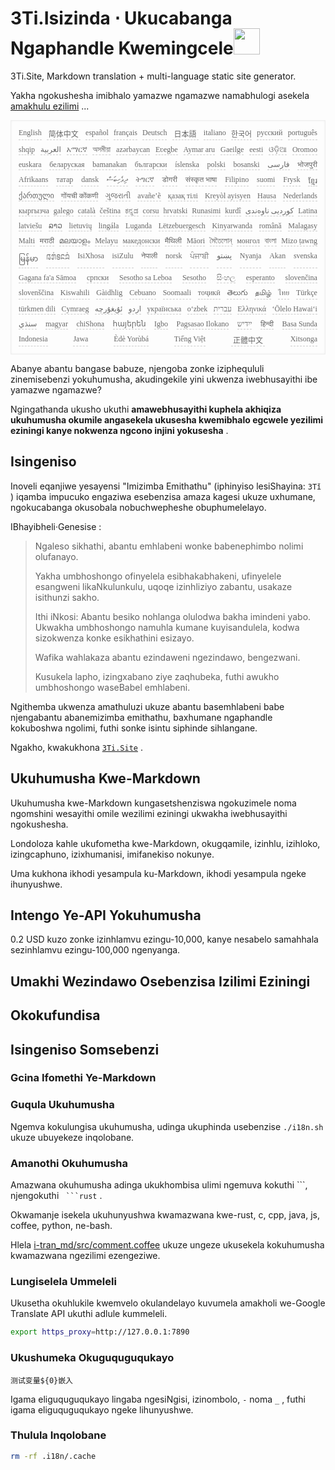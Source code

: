 <h1 style="justify-content:space-between">3Ti.Isizinda ⋅ Ukucabanga Ngaphandle Kwemingcele<img src="//i-01.eu.org/3Ti/logo.svg" style="user-select:none;margin-top:-1px;width:42px"></h1>

3Ti.Site, Markdown translation + multi-language static site generator.

Yakha ngokushesha imibhalo yamazwe ngamazwe namabhulogi asekela [amakhulu ezilimi](https://github.com/i18n-site/node/blob/main/lang/src/index.js) ...

<pre class="langli" style="display:flex;flex-wrap:wrap;background:transparent;border:1px solid #eee;font-size:12px;box-shadow:0 0 3px inset #eee;padding:12px 5px 4px 12px;justify-content:space-between;"><style>pre.langli i{font-weight:300;font-family:s;margin-right:7px;margin-bottom:8px;font-style:normal;color:#666;border-bottom:1px dashed #ccc;}</style><i>English</i><i> 简体中文 </i><i>español</i><i>français</i><i>Deutsch</i><i> 日本語 </i><i>italiano</i><i>한국어</i><i>русский</i><i>português</i><i>shqip</i><i>‫العربية‬</i><i>አማርኛ</i><i>অসমীয়া</i><i>azərbaycan</i><i>Eʋegbe</i><i>Aymar aru</i><i>Gaeilge</i><i>eesti</i><i>ଓଡ଼ିଆ</i><i>Oromoo</i><i>euskara</i><i>беларуская</i><i>bamanakan</i><i>български</i><i>íslenska</i><i>polski</i><i>bosanski</i><i>‫فارسی‬</i><i>भोजपुरी</i><i>Afrikaans</i><i>татар</i><i>dansk</i><i>‫ދިވެހިބަސް‬</i><i>ትግርኛ</i><i>डोगरी</i><i>संस्कृत भाषा</i><i>Filipino</i><i>suomi</i><i>Frysk</i><i>ខ្មែរ</i><i>ქართული</i><i>गोंयची कोंकणी</i><i>ગુજરાતી</i><i>avañe’ẽ</i><i>қазақ тілі</i><i>Kreyòl ayisyen</i><i>Hausa</i><i>Nederlands</i><i>кыргызча</i><i>galego</i><i>català</i><i>čeština</i><i>ಕನ್ನಡ</i><i>corsu</i><i>hrvatski</i><i>Runasimi</i><i>kurdî</i><i>‫کوردیی ناوەندی‬</i><i>Latina</i><i>latviešu</i><i>ລາວ</i><i>lietuvių</i><i>lingála</i><i>Luganda</i><i>Lëtzebuergesch</i><i>Kinyarwanda</i><i>română</i><i>Malagasy</i><i>Malti</i><i>मराठी</i><i>മലയാളം</i><i>Melayu</i><i>македонски</i><i>मैथिली</i><i>Māori</i><i>মৈতৈলোন্</i><i>монгол</i><i>বাংলা</i><i>Mizo ṭawng</i><i>မြန်မာ</i><i>𞄀𞄄𞄰𞄩𞄍𞄜𞄰</i><i>IsiXhosa</i><i>isiZulu</i><i>नेपाली</i><i>norsk</i><i>ਪੰਜਾਬੀ</i><i>‫پښتو‬</i><i>Nyanja</i><i>Akan</i><i>svenska</i><i>Gagana fa'a Sāmoa</i><i>српски</i><i>Sesotho sa Leboa</i><i>Sesotho</i><i>සිංහල</i><i>esperanto</i><i>slovenčina</i><i>slovenščina</i><i>Kiswahili</i><i>Gàidhlig</i><i>Cebuano</i><i>Soomaali</i><i>тоҷикӣ</i><i>తెలుగు</i><i>தமிழ்</i><i>ไทย</i><i>Türkçe</i><i>türkmen dili</i><i>Cymraeg</i><i>‫ئۇيغۇرچە‬</i><i>‫اردو‬</i><i>українська</i><i>o‘zbek</i><i>‫עברית‬</i><i>Ελληνικά</i><i>ʻŌlelo Hawaiʻi</i><i>‫سنڌي‬</i><i>magyar</i><i>chiShona</i><i>հայերեն</i><i>Igbo</i><i>Pagsasao Ilokano</i><i>‫ייִדיש‬</i><i>हिन्दी</i><i>Basa Sunda</i><i>Indonesia</i><i>Jawa</i><i>Èdè Yorùbá</i><i>Tiếng Việt</i><i> 正體中文 </i><i>Xitsonga</i></pre>

Abanye abantu bangase babuze, njengoba zonke iziphequluli zinemisebenzi yokuhumusha, akudingekile yini ukwenza iwebhusayithi ibe yamazwe ngamazwe?

Ngingathanda ukusho ukuthi **amawebhusayithi kuphela akhiqiza ukuhumusha okumile angasekela ukusesha kwemibhalo egcwele yezilimi eziningi kanye nokwenza ngcono injini yokusesha** .

## Isingeniso

Inoveli eqanjiwe yesayensi &quot;Imizimba Emithathu&quot; (iphinyiso lesiShayina: `3Tǐ` ) iqamba impucuko engaziwa esebenzisa amaza kagesi ukuze uxhumane, ngokucabanga okusobala nobuchwepheshe obuphumelelayo.

IBhayibheli·Genesise :

> Ngaleso sikhathi, abantu emhlabeni wonke babenephimbo nolimi olufanayo.
>
> Yakha umbhoshongo ofinyelela esibhakabhakeni, ufinyelele esangweni likaNkulunkulu, uqoqe izinhliziyo zabantu, usakaze isithunzi sakho.
>
> Ithi iNkosi: Abantu besiko nohlanga olulodwa bakha imindeni yabo. Ukwakha umbhoshongo namuhla kumane kuyisandulela, kodwa sizokwenza konke esikhathini esizayo.
>
> Wafika wahlakaza abantu ezindaweni ngezindawo, bengezwani.
>
> Kusukela lapho, izingxabano ziye zaqhubeka, futhi awukho umbhoshongo waseBabel emhlabeni.

Ngithemba ukwenza amathuluzi ukuze abantu basemhlabeni babe njengabantu abanemizimba emithathu, baxhumane ngaphandle kokuboshwa ngolimi, futhi sonke isintu siphinde sihlangane.

Ngakho, kwakukhona [`3Ti.Site`](//3Ti.Site) .

## Ukuhumusha Kwe-Markdown

Ukuhumusha kwe-Markdown kungasetshenziswa ngokuzimele noma ngomshini wesayithi omile wezilimi eziningi ukwakha iwebhusayithi ngokushesha.

Londoloza kahle ukufometha kwe-Markdown, okugqamile, izinhlu, izihloko, izingcaphuno, izixhumanisi, imifanekiso nokunye.

Uma kukhona ikhodi yesampula ku-Markdown, ikhodi yesampula ngeke ihunyushwe.

## Intengo Ye-API Yokuhumusha

0.2 USD kuzo zonke izinhlamvu ezingu-10,000, kanye nesabelo samahhala sezinhlamvu ezingu-100,000 ngenyanga.

## Umakhi Wezindawo Osebenzisa Izilimi Eziningi

## Okokufundisa

## Isingeniso Somsebenzi

### Gcina Ifomethi Ye-Markdown

### Guqula Ukuhumusha

Ngemva kokulungisa ukuhumusha, udinga ukuphinda usebenzise `./i18n.sh` ukuze ubuyekeze inqolobane.

### Amanothi Okuhumusha

Amazwana okuhumusha adinga ukukhombisa ulimi ngemuva kokuthi \```, njengokuthi ` ```rust` .

Okwamanje isekela ukuhunyushwa kwamazwana kwe-rust, c, cpp, java, js, coffee, python, ne-bash.

Hlela [i-tran_md/src/comment.coffee](https://github.com/i18n-site/node/blob/main/tran_md/src/comment.coffee) ukuze ungeze ukusekela kokuhumusha kwamazwana ngezilimi ezengeziwe.

### Lungiselela Ummeleli

Ukusetha okuhlukile kwemvelo okulandelayo kuvumela amakholi we-Google Translate API ukuthi adlule kummeleli.

```bash
export https_proxy=http://127.0.0.1:7890
```

### Ukushumeka Okuguquguqukayo

```
测试变量${0}嵌入
```

Igama eliguquguqukayo lingaba ngesiNgisi, izinombolo, `-` noma `_` , futhi igama eliguquguqukayo ngeke lihunyushwe.

### Thulula Inqolobane

```bash
rm -rf .i18n/.cache
```
